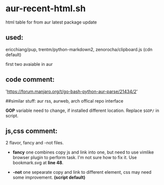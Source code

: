 # aur-recent-html.sh
html table for from aur latest package update
## used:
 ericchiang/pup, trentm/python-markdown2, zenorocha/clipboard.js (cdn default)
 
 first two avaiable in aur
## code comment:
 'https://forum.manjaro.org/t/go-bash-python-aur-parse/21434/2'

##similar stuff:  aur rss, aurweb, arch offical repo interface

__GOP__ variable need to change, if installed different location. Replace `$GOP/` in script.
## js,css comment:
2 flavor, fancy and -not files.
- __fancy__ one combines copy js and link into one, but need to use vimlike browser plugin to perform task. I'm not sure how to fix it. Use bookmark.svg at __line 48__.
  
- __-not__ one sepearate copy and link to different element, css may need some improvement. __(script default)__

